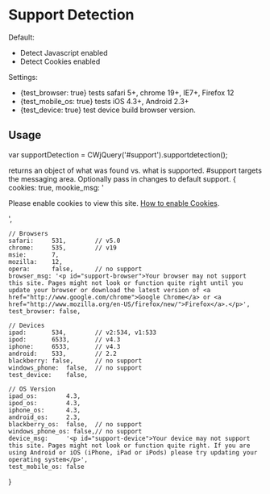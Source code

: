 Support Detection
=================

Default:
 - Detect Javascript enabled
 - Detect Cookies enabled

Settings:
 - {test_browser: true} tests safari 5+, chrome 19+, IE7+, Firefox 12
 - {test_mobile_os: true} tests iOS 4.3+, Android 2.3+
 - {test_device: true} test device build browser version.
 
Usage
-----
var supportDetection = CWjQuery('#support').supportdetection();

returns an object of what was found vs. what is supported.  #support targets the messaging area.  Optionally pass in changes to default support.
{
	cookies:	true,
	mookie_msg:	'<p id="support-cookies">Please enable cookies to view this site. <a href="http://support.google.com/accounts/bin/answer.py?hl=en&answer=61416" target="_blank">How to enable Cookies</a>.</p>',
	
	// Browsers
	safari:		531,		// v5.0
	chrome:		535,		// v19
	msie:		7,
	mozilla:	12,
	opera:		false,		// no support
	browser_msg: '<p id="support-browser">Your browser may not support this site. Pages might not look or function quite right until you update your browser or download the latest version of <a href="http://www.google.com/chrome">Google Chrome</a> or <a href="http://www.mozilla.org/en-US/firefox/new/">Firefox</a>.</p>',
	test_browser: false,
	
	// Devices
	ipad:		534,		// v2:534, v1:533
	ipod:		6533,		// v4.3
	iphone:		6533,		// v4.3
	android:	533,		// 2.2
	blackberry:	false,		// no support
	windows_phone:	false,	// no support
	test_device:	false,
	
	// OS Version
	ipad_os:		4.3,
	ipod_os:		4.3,
	iphone_os:		4.3,
	android_os:		2.3,
	blackberry_os:	false,	// no support
	windows_phone_os: false,// no support
	device_msg:		'<p id="support-device">Your device may not support this site. Pages might not look or function quite right. If you are using Android or iOS (iPhone, iPad or iPods) please try updating your operating system</p>',
	test_mobile_os: false
}